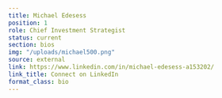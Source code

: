 ```yaml
---
title: Michael Edesess
position: 1
role: Chief Investment Strategist
status: current
section: bios
img: "/uploads/michael500.png"
source: external
link: https://www.linkedin.com/in/michael-edesess-a153202/
link_title: Connect on LinkedIn
format_class: bio
---
```


